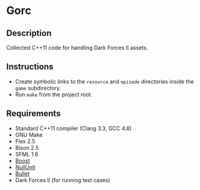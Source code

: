 Gorc
====

Description
-----------

Collected C++11 code for handling Dark Forces II assets.

Instructions
------------

* Create symbolic links to the `resource` and `episode` directories inside the `game` subdirectory.
* Run `make` from the project root.

Requirements
------------

* Standard C++11 compiler (Clang 3.3, GCC 4.8)
* GNU Make
* Flex 2.5
* Bison 2.5
* SFML 1.6
* [Boost](http://boost.org)
* [NullUnit](http://github.com/jdmclark/nullunit)
* [Bullet](http://bulletphysics.org)
* Dark Forces II (for running test cases)

